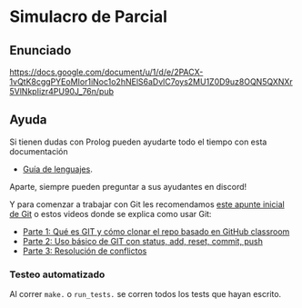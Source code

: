 # Simulacro de Parcial

## Enunciado

https://docs.google.com/document/u/1/d/e/2PACX-1vQtK8cggPYEoMIor1iNoc1o2hNElS6aDvlC7oys2MU1Z0D9uz8OQN5QXNXr5VlNkpIizr4PU90J_76n/pub

## Ayuda

Si tienen dudas con Prolog pueden ayudarte todo el tiempo con esta documentación

- [Guía de lenguajes](https://docs.google.com/document/d/1oJ-tyQJoBtJh0kFcsV9wSUpgpopjGtoyhJdPUdjFIJQ/edit?usp=sharing).

Aparte, siempre pueden preguntar a sus ayudantes en discord!

Y para comenzar a trabajar con Git les recomendamos [este apunte inicial de Git](https://docs.google.com/document/d/1ozqfYCwt-37stynmgAd5wJlNOFKWYQeIZoeqXpAEs0I/edit) o estos videos donde se explica como usar Git:
- [Parte 1: Qué es GIT y cómo clonar el repo basado en GitHub classroom](https://www.youtube.com/watch?v=rRKe7l-ZNvM)
- [Parte 2: Uso básico de GIT con status, add, reset, commit, push](https://www.youtube.com/watch?v=OgasfM5qJJE)
- [Parte 3: Resolución de conflictos](https://www.youtube.com/watch?v=sKcN7cWFniw)

### Testeo automatizado

Al correr `make.` o `run_tests.` se corren todos los tests que hayan escrito.
